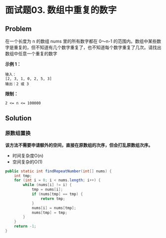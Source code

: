 # 面试题03. 数组中重复的数字

## Problem

在一个长度为 n 的数组 nums 里的所有数字都在 0～n-1 的范围内。数组中某些数字是重复的，但不知道有几个数字重复了，也不知道每个数字重复了几次。请找出数组中任意一个重复的数字

**示例 1：**

```text
输入：
[2, 3, 1, 0, 2, 5, 3]
输出：2 或 3
```

**限制：**

`2 <= n <= 100000`

## Solution

### 原数组置换

**该方法不需要申请额外的空间，直接在原数组的次序，但会打乱原数组次序。**

* 时间复杂度O\(n\)
* 空间复杂的O\(1\)

```java
public static int findRepeatNumber(int[] nums) {
    int tmp;
    for (int i = 0; i < nums.length; i++) {
        while (nums[i] != i) {
            tmp = nums[i];
            if (nums[tmp] == tmp) {
                return tmp;
            }
            nums[i] = nums[tmp];
            nums[tmp] = tmp;
        }
    }
    return -1;
}
```
